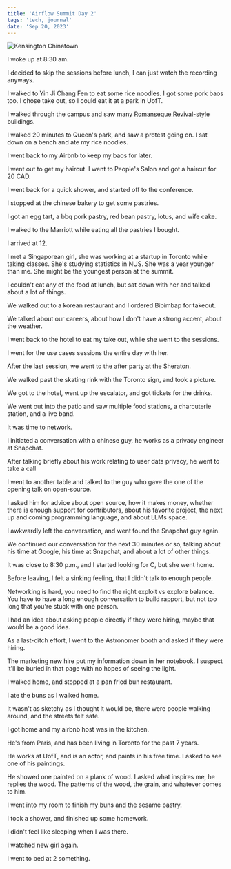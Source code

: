 ```yaml
---
title: 'Airflow Summit Day 2'
tags: 'tech, journal'
date: 'Sep 20, 2023'
---
```


![Kensington Chinatown](/images/chinatown.jpeg)

I woke up at 8:30 am.

I decided to skip the sessions before lunch, I can just watch the recording anyways.

I walked to Yin Ji Chang Fen to eat some rice noodles. I got some pork baos too. I chose take out, so I could eat it at a park in UofT.

I walked through the campus and saw many [Romanseque Revival-style](https://en.wikipedia.org/wiki/Romanesque_Revival_architecture) buildings.

I walked 20 minutes to Queen's park, and saw a protest going on. I sat down on a bench and ate my rice noodles.

I went back to my Airbnb to keep my baos for later.

I went out to get my haircut. I went to People's Salon and got a haircut for 20 CAD.

I went back for a quick shower, and started off to the conference.

I stopped at the chinese bakery to get some pastries.

I got an egg tart, a bbq pork pastry, red bean pastry, lotus, and wife cake.

I walked to the Marriott while eating all the pastries I bought.

I arrived at 12.

I met a Singaporean girl, she was working at a startup in Toronto while taking classes. She's studying statistics in NUS. She was a year younger than me. She might be the youngest person at the summit.

I couldn't eat any of the food at lunch, but sat down with her and talked about a lot of things.

We walked out to a korean restaurant and I ordered Bibimbap for takeout.

We talked about our careers, about how I don't have a strong accent, about the weather.

I went back to the hotel to eat my take out, while she went to the sessions.

I went for the use cases sessions the entire day with her.

After the last session, we went to the after party at the Sheraton.

We walked past the skating rink with the Toronto sign, and took a picture.

We got to the hotel, went up the escalator, and got tickets for the drinks.

We went out into the patio and saw multiple food stations, a charcuterie station, and a live band.

It was time to network.

I initiated a conversation with a chinese guy, he works as a privacy engineer at Snapchat.

After talking briefly about his work relating to user data privacy, he went to take a call

I went to another table and talked to the guy who gave the one of the opening talk on open-source.

I asked him for advice about open source, how it makes money, whether there is enough support for contributors, about his favorite project, the next up and coming programming language, and about LLMs space.

I awkwardly left the conversation, and went found the Snapchat guy again.

We continued our conversation for the next 30 minutes or so, talking about his time at Google, his time at Snapchat, and about a lot of other things.

It was close to 8:30 p.m., and I started looking for C, but she went home.

Before leaving, I felt a sinking feeling, that I didn't talk to enough people.

Networking is hard, you need to find the right exploit vs explore balance. You have to have a long enough conversation to build rapport, but not too long that you're stuck with one person.

I had an idea about asking people directly if they were hiring, maybe that would be a good idea.

As a last-ditch effort, I went to the Astronomer booth and asked if they were hiring.

The marketing new hire put my information down in her notebook. I suspect it'll be buried in that page with no hopes of seeing the light.

I walked home, and stopped at a pan fried bun restaurant.

I ate the buns as I walked home.

It wasn't as sketchy as I thought it would be, there were people walking around, and the streets felt safe.

I got home and my airbnb host was in the kitchen.

He's from Paris, and has been living in Toronto for the past 7 years.

He works at UofT, and is an actor, and paints in his free time. I asked to see one of his paintings.

He showed one painted on a plank of wood. I asked what inspires me, he replies the wood. The patterns of the wood, the grain, and whatever comes to him.

I went into my room to finish my buns and the sesame pastry.

I took a shower, and finished up some homework.

I didn't feel like sleeping when I was there.

I watched new girl again.

I went to bed at 2 something.
